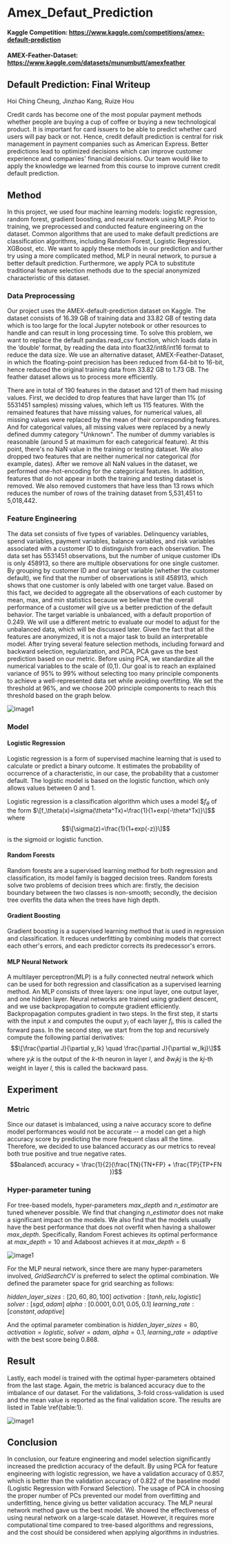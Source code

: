 # Amex_Defaut_Prediction
#### Kaggle Competition: https://www.kaggle.com/competitions/amex-default-prediction
#### AMEX-Feather-Dataset: https://www.kaggle.com/datasets/munumbutt/amexfeather


## Default Prediction: Final Writeup

Hoi Ching Cheung, Jinzhao Kang, Ruize Hou

Credit cards has become one of the most popular payment methods whether people are buying a cup of coffee or buying a new technological product. It is important for card issuers to be able to predict whether card users will pay back or not. Hence, credit default prediction is central for risk management in payment companies such as American Express. Better predictions lead to optimized decisions which can improve customer experience and companies' financial decisions. Our team would like to apply the knowledge we learned from this course to improve current credit default prediction.

## Method
In this project, we used four machine learning models: logistic regression, random forest, gradient boosting, and neural network using MLP. Prior to training, we preprocessed and conducted feature engineering on the dataset. Common algorithms that are used to make default predictions are classification algorithms, including Random Forest, Logistic Regression, XGBoost, etc. We want to apply these methods in our prediction and further try using a more complicated method, MLP in neural network, to pursue a better default prediction. Furthermore, we apply PCA to substitute traditional feature selection methods due to the special anonymized characteristic of this dataset.

### Data Preprocessing
Our project uses the AMEX-default-prediction dataset on Kaggle. The dataset consists of 16.39 GB of training data and 33.82 GB of testing data which is too large for the local Jupyter notebook or other resources to handle and can result in long processing time. To solve this problem, we want to replace the default pandas.read\_csv function, which loads data in the ‘double’ format, by reading the data into float32/int8/int16 format to reduce the data size. We use an alternative dataset, AMEX-Feather-Dataset, in which the floating-point precision has been reduced from 64-bit to 16-bit, hence reduced the original training data from 33.82 GB to 1.73 GB. The feather dataset allows us to process more efficiently.

There are in total of 190 features in the dataset and 121 of them had missing values. First, we decided to drop features that have larger than 1\% (of 5531451 samples) missing values, which left us 115 features. With the remained features that have missing values, for numerical values, all missing values were replaced by the mean of their corresponding features. And for categorical values, all missing values were replaced by a newly defined dummy category "Unknown". The number of dummy variables is reasonable (around 5 at maximum for each categorical feature). At this point, there's no NaN value in the training or testing dataset. We also dropped two features that are neither numerical nor categorical (for example, dates). After we remove all NaN values in the dataset, we performed one-hot-encoding for the categorical features. In addition, features that do not appear in both the training and testing dataset is removed. We also removed customers that have less than 13 rows which reduces the number of rows of the training dataset from 5,531,451 to 5,018,442.

### Feature Engineering
The data set consists of five types of variables. Delinquency variables, spend variables, payment variables, balance variables, and risk variables associated with a customer ID to distinguish from each observation. The data set has 5531451 observations, but the number of unique customer IDs is only 458913, so there are multiple observations for one single customer. By grouping by customer ID and our target variable (whether the customer default), we find that the number of observations is still 458913, which shows that one customer is only labeled with one target value. Based on this fact, we decided to aggregate all the observations of each customer by mean, max, and min statistics because we believe that the overall performance of a customer will give us a better prediction of the default behavior. The target variable is unbalanced, with a default proportion of 0.249. We will use a different metric to evaluate our model to adjust for the unbalanced data, which will be discussed later. Given the fact that all the features are anonymized, it is not a major task to build an interpretable model. After trying several feature selection methods, including forward and backward selection, regularization, and PCA, PCA gave us the best prediction based on our metric. Before using PCA, we standardize all the numerical variables to the scale of (0,1). Our goal is to reach an explained variance of $95\%$ to $99\%$ without selecting too many principle components to achieve a well-represented data set while avoiding overfitting. We set the threshold at $96\%$, and we choose 200 principle components to reach this threshold based on the graph below.

![image1](images/number_PC.png)

### Model

#### Logistic Regression
Logistic regression is a form of supervised machine learning that is used to calculate or predict a binary outcome. It estimates the probability of occurrence of a characteristic, in our case, the probability that a customer default. The logistic model is based on the logistic function, which only allows values between 0 and 1.

Logistic regression is a classification algorithm which uses a model 
$$f_\theta$ of the form $\[f_\theta(x)=\sigma(\theta^Tx)=\frac{1}{1+exp(-\theta^Tx)}\]$$
where
$$\[\sigma(z)=\frac{1}{1+exp(-z)}\]$$
is the sigmoid or logistic function.

#### Random Forests
Random forests are a supervised learning method for both regression and classification, its model family is bagged decision trees. Random forests solve two problems of decision trees which are: firstly, the decision boundary between the two classes is non-smooth; secondly, the decision tree overfits the data when the trees have high depth.

#### Gradient Boosting
Gradient boosting is a supervised learning method that is used in regression and classification. It reduces underfitting by combining models that correct each other's errors, and each predictor corrects its predecessor's errors.

#### MLP Neural Network
A multilayer perceptron(MLP) is a fully connected neutral network which can be used for both regression and classification as a supervised learning method. An MLP consists of three layers: one input layer, one output layer, and one hidden layer. Neural networks are trained using gradient descent, and we use backpropagation to compute gradient efficiently. Backpropagation computes gradient in two steps. In the first step, it starts with the input $x$ and computes the ouput $y_l$ of each layer $f_l$, this is called the forward pass. In the second step, we start from the top and recursively compute the following partial derivatives:
$$\[\frac{\partial J}{\partial y_lk} \quad \frac{\partial J}{\partial w_lkj}\]$$
where $y_lk$ is the output of the $k$-th neuron in layer $l$, and $\partial w_lkj$ is the $kj$-th weight in layer $l$, this is called the backward pass.

## Experiment
### Metric
Since our dataset is imbalanced, using a naive accuracy score to define model performances would not be accurate -- a model can get a high accuracy score by predicting the more frequent class all the time. Therefore, we decided to use balanced accuracy as our metrics to reveal both true positive and true negative rates.
$$balanced\ accuracy = \frac{1}{2}(\frac{TN}{TN+FP} + \frac{TP}{TP+FN })$$

### Hyper-parameter tuning
For tree-based models, hyper-parameters $max\_depth$ and $n\_estimator$ are tuned whenever possible. We find that changing $n\_estimator$ does not make a significant impact on the models. We also find that the models usually have the best performance that does not overfit when having a shallower $max\_depth$. Specifically, Random Forest achieves its optimal performance at $max\_depth=10$ and Adaboost achieves it at $max\_depth=6$

![image1](images/parameter_tuning.png)

For the MLP neural network, since there are many hyper-parameters involved, $GridSearchCV$ is preferred to select the optimal combination. We defined the parameter space for grid searching as follows:

$hidden\_layer\_sizes: [20, 60, 80, 100]$
$activation: [tanh, relu, logistic]$
$solver: [sgd, adam]$
$alpha: [0.0001, 0.01, 0.05, 0.1]$
$learning\_rate: [constant, adaptive]$

And the optimal parameter combination is $hidden\_layer\_sizes=80$, $activation=logistic$, $solver=adam$, $alpha=0.1$, $learning\_rate=adaptive$ with the best score being 0.868.

## Result
Lastly, each model is trained with the optimal hyper-parameters obtained from the last stage. Again, the metric is balanced accuracy due to the imbalance of our dataset. For the validations, 3-fold cross-validation is used and the mean value is reported as the final validation score. The results are listed in Table \ref{table:1}.

![image1](images/accuracy.png)

## Conclusion
In conclusion, our feature engineering and model selection significantly increased the prediction accuracy of the default. By using PCA for feature engineering with logistic regression, we have a validation accuracy of 0.857, which is better than the validation accuracy of 0.822 of the baseline model (Logistic Regression with Forward Selection). The usage of PCA in choosing the proper number of PCs prevented our model from overfitting and underfitting, hence giving us better validation accuracy. The MLP neural network method gave us the best model. We showed the effectiveness of using neural network on a large-scale dataset. However, it requires more computational time compared to tree-based algorithms and regressions, and the cost should be considered when applying algorithms in industries.
